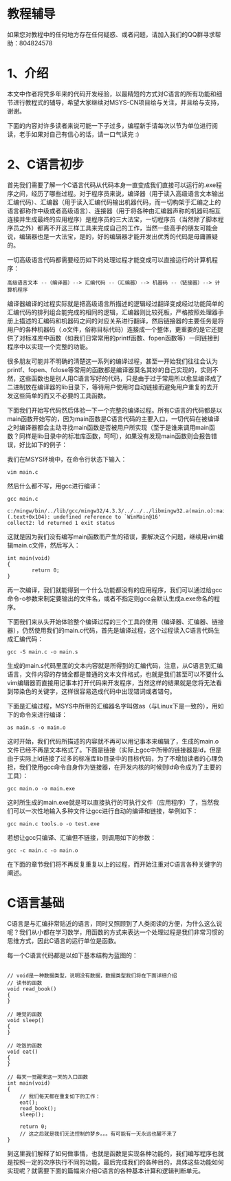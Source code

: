 # 教程辅导 #

如果您对教程中的任何地方存在任何疑惑、或者问题，请加入我们的QQ群寻求帮助：804824578

# 1、介绍 #

本文中作者将凭多年来的代码开发经验，以最精短的方式对C语言的所有功能和细节进行教程式的辅导，希望大家继续对MSYS-CN项目给与关注，并且给与支持，谢谢。

下面的内容对许多读者来说可能一下子过多，编程新手请每次以节为单位进行阅读，老手如果对自己有信心的话，请一口气读完 :)

# 2、C语言初步 #

首先我们需要了解一个C语言代码从代码本身一直变成我们直接可以运行的.exe程序之间，经历了哪些过程。对于程序员来说，编译器（用于读入高级语言文本输出汇编代码）、汇编器（用于读入汇编代码输出机器代码，而一切构架于汇编之上的语言都称作中级或者高级语言）、连接器（用于将各种由汇编器声称的机器码相互连接并生成最终的应用程序）是程序员的三大法宝，一切程序员（当然除了脚本程序员之外）都离不开这三样工具来完成自己的工作，当然一些高手的朋友可能会说，编辑器也是一大法宝，是的，好的编辑器才能开发出优秀的代码是毋庸置疑的。

一切高级语言代码都需要经历如下的处理过程才能变成可以直接运行的计算机程序：

```
高级语言文本 --（编译器）--> 汇编代码 --（汇编器）--> 机器码 --（链接器）--> 计算机程序
```

编译器编译的过程实际就是把高级语言所描述的逻辑经过翻译变成经过功能简单的汇编代码的排列组合能完成的相同的逻辑，汇编器则比较死板，严格按照处理器手册上描述的汇编码和机器码之间的对应关系进行翻译，然后链接器的主要任务是将用户的各种机器码（.o文件，俗称目标代码）连接成一个整体，更重要的是它还提供了对标准库中函数（如我们日常常用的printf函数、fopen函数等）一同链接到程序中以实现一个完整的功能。

很多朋友可能并不明确的清楚这一系列的编译过程，甚至一开始我们往往会认为printf、fopen、fclose等常用的函数都是编译器莫名其妙的自己实现的，实则不然，这些函数也是别人用C语言写好的代码，只是由于过于常用所以愈显编译成了二进制放在编译器的lib目录下，等待用户使用时自动链接而避免用户重复的去开发这些简单的而又不必要的工具函数。

下面我们开始写代码然后体验一下一个完整的编译过程。所有C语言的代码都是以main函数开始写的，因为main函数是C语言代码的主要入口，一切代码在被编译之时编译器都会主动寻找main函数是否被用户所实现（至于是谁来调用main函数？同样是lib目录中的标准库函数，呵呵），如果没有发现main函数则会报告错误，好比如下的例子：

我们在MSYS环境中，在命令行状态下输入：
```
vim main.c
```

然后什么都不写，用gcc进行编译：
```
gcc main.c

c:/mingw/bin/../lib/gcc/mingw32/4.3.3/../../../libmingw32.a(main.o):main.c:(.text+0x104): undefined reference to `WinMain@16'
collect2: ld returned 1 exit status
```

这就是因为我们没有编写main函数而产生的错误，要解决这个问题，继续用vim编辑main.c文件，然后写入：
```
int main(void)
{
        return 0;
}
```

再一次编译，我们就能得到一个什么功能都没有的应用程序，我们可以通过给gcc命令-o参数来制定要输出的文件名，或者不指定则gcc会默认生成a.exe命名的程序。

下面我们来从头开始体验整个编译过程的三个工具的使用（编译器、汇编器、链接器），仍然使用我们的main.c代码，首先是编译过程，这个过程读入C语言代码生成汇编代码：
```
gcc -S main.c -o main.s
```

生成的main.s代码里面的文本内容就是所得到的汇编代码，注意，从C语言到汇编语言，文件内容的存储全都是普通的文本文件格式，也就是我们甚至可以不要什么vim编辑器而直接用记事本打开代码来开发程序，当然这样的结果就是您将无法看到带染色的关键字，这样很容易造成代码中出现错词或者错句。

下面是汇编过程，MSYS中所带的汇编器名字叫做as（与Linux下是一致的），用如下的命令来进行编译：
```
as main.s -o main.o
```

这时开始，我们代码所描述的内容就不再可以用记事本来编辑了，生成的main.o文件已经不再是文本格式了。下面是链接（实际上gcc中所带的链接器是ld，但是由于实际上ld链接了过多的标准库lib目录中的目标代码，为了不增加读者的心理负担，我们使用gcc命令自身作为链接器，在开发内核的时候则ld命令成为了主要的工具）：
```
gcc main.o -o main.exe
```

这时所生成的main.exe就是可以直接执行的可执行文件（应用程序）了，当然我们可以一次性地输入多种文件让gcc进行自动的编译和链接，举例如下：
```
gcc main.c tools.o -o test.exe
```

若想让gcc只编译、汇编但不链接，则调用如下的参数：
```
gcc -c main.c -o main.o
```

在下面的章节我们将不再反复重复以上的过程，而开始注重对C语言各种关键字的阐述。

# C语言基础 #

C语言是与汇编非常贴近的语言，同时又照顾到了人类阅读的方便，为什么这么说呢？我们从小都在学习数学，用函数的方式来表达一个处理过程是我们非常习惯的思维方式，因此C语言的运行单位是函数。

每一个C语言代码都是以如下基本结构为蓝图的：
```

// void是一种数据类型，说明没有数据，数据类型我们将在下面详细介绍
// 读书的函数
void read_book()
{
}

// 睡觉的函数
void sleep()
{
}

// 吃饭的函数
void eat()
{
}

// 每天一觉醒来这一天的入口函数
int main(void)
{
    // 我们每天都在重复如下的工作：
    eat();
    read_book();
    sleep();

    return 0;
    // 这之后就是我们无法控制的梦乡。。。有可能有一天永远也醒不来了
}
```

到这里我们解释了如何做事情，也就是函数是实现各种功能的，我们编写程序也就是按照一定的次序执行不同的功能，最后完成我们的各种目的，具体这些功能如何实现呢？就需要下面的篇幅来介绍C语言的各种基本计算和逻辑判断单元。